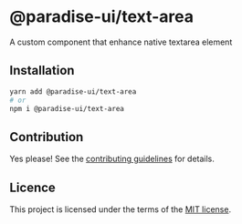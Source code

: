 # @paradise-ui/text-area

A custom component that enhance native textarea element


## Installation

```sh
yarn add @paradise-ui/text-area
# or
npm i @paradise-ui/text-area
```

## Contribution

Yes please! See the
[contributing guidelines](https://github.com/devaradise/paradise-ui/blob/master/CONTRIBUTING.md)
for details.

## Licence

This project is licensed under the terms of the
[MIT license](https://github.com/devaradise/paradise-ui/blob/master/LICENSE).
